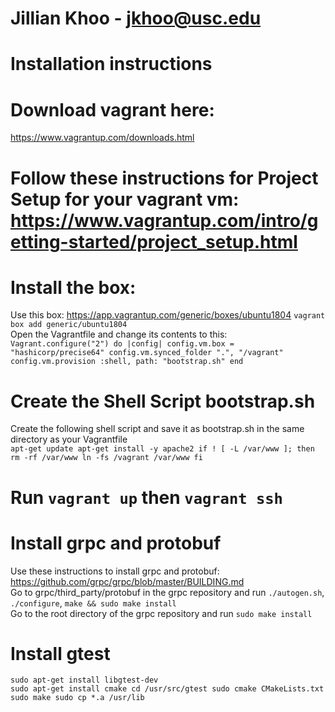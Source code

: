 # Jillian Khoo - jkhoo@usc.edu

# Installation instructions  
# Download vagrant here:  
https://www.vagrantup.com/downloads.html
# Follow these instructions for Project Setup for your vagrant vm:   https://www.vagrantup.com/intro/getting-started/project_setup.html
# Install the box:  
Use this box: https://app.vagrantup.com/generic/boxes/ubuntu1804
`vagrant box add generic/ubuntu1804`  
Open the Vagrantfile and change its contents to this:  
`Vagrant.configure("2") do |config|
  config.vm.box = "hashicorp/precise64"
	config.vm.synced_folder ".", "/vagrant"
 	config.vm.provision :shell, path: "bootstrap.sh"
end`  
# Create the Shell Script bootstrap.sh  
Create the following shell script and save it as bootstrap.sh in the same directory as your Vagrantfile  
`apt-get update
apt-get install -y apache2
if ! [ -L /var/www ]; then
  rm -rf /var/www
  ln -fs /vagrant /var/www
fi`  
# Run `vagrant up` then `vagrant ssh`  
# Install grpc and protobuf  
Use these instructions to install grpc and protobuf: https://github.com/grpc/grpc/blob/master/BUILDING.md  
Go to grpc/third_party/protobuf in the grpc repository and run `./autogen.sh`, `./configure`, `make && sudo make install`  
Go to the root directory of the grpc repository and run `sudo make install`  
# Install gtest  
`sudo apt-get install libgtest-dev`  
`sudo apt-get install cmake
cd /usr/src/gtest
sudo cmake CMakeLists.txt
sudo make
sudo cp *.a /usr/lib`
